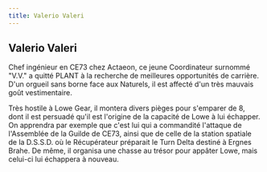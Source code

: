 ```yaml
---
title: Valerio Valeri
---
```


Valerio Valeri
--------------




Chef ingénieur en CE73 chez Actaeon, ce jeune Coordinateur surnommé "V.V." a quitté PLANT à la recherche de meilleures opportunités de carrière. D'un orgueil sans borne face aux Naturels, il est affecté d'un très mauvais goût vestimentaire.


Très hostile à Lowe Gear, il montera divers pièges pour s'emparer de 8, dont il est persuadé qu'il est l'origine de la capacité de Lowe à lui échapper. On apprendra par exemple que c'est lui qui a commandité l'attaque de l'Assemblée de la Guilde de CE73, ainsi que de celle de la station spatiale de la D.S.S.D. où le Récupérateur préparait le Turn Delta destiné à Ergnes Brahe. De même, il organisa une chasse au trésor pour appâter Lowe, mais celui-ci lui échappera à nouveau.


